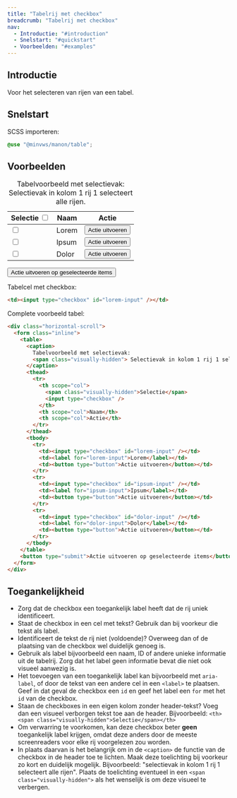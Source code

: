 ```yaml
---
title: "Tabelrij met checkbox"
breadcrumb: "Tabelrij met checkbox"
nav:
  - Introductie: "#introduction"
  - Snelstart: "#quickstart"
  - Voorbeelden: "#examples"
---
```


<h2 id="introduction">Introductie</h2>

Voor het selecteren van rijen van een tabel.

<h2 id="quickstart">Snelstart</h2>

SCSS importeren:

```scss
@use "@minvws/manon/table";
```

<section id="examples">
    <h2>Voorbeelden</h2>
    <div class="horizontal-scroll">
        <form class="inline">
          <table>
              <caption>
              Tabelvoorbeeld met selectievak:
              <span class="visually-hidden">
                  Selectievak in kolom 1 rij 1 selecteert alle rijen.
              </span>
              </caption>
              <thead>
              <tr>
                  <th scope="col">
                  <span class="visually-hidden">Selectie</span>
                  <input type="checkbox" />
                  </th>
                  <th scope="col">Naam</th>
                  <th scope="col">Actie</th>
              </tr>
              </thead>
              <tbody>
              <tr>
                  <td><input type="checkbox" id="lorem-input" /></td>
                  <td><label for="lorem-input">Lorem</label></td>
                  <td><button type="button">Actie uitvoeren</button></td>
              </tr>
              <tr>
                  <td><input type="checkbox" id="ipsum-input" /></td>
                  <td><label for="ipsum-input">Ipsum</label></td>
                  <td><button type="button">Actie uitvoeren</button></td>
              </tr>
              <tr>
                  <td><input type="checkbox" id="dolor-input" /></td>
                  <td><label for="dolor-input">Dolor</label></td>
                  <td><button type="button">Actie uitvoeren</button></td>
              </tr>
              </tbody>
          </table>
        <button type="submit">Actie uitvoeren op geselecteerde items</button>
        </form>
    </div>
</section>

Tabelcel met checkbox:

```html
<td><input type="checkbox" id="lorem-input" /></td>
```

Complete voorbeeld tabel:

```html
<div class="horizontal-scroll">
  <form class="inline">
    <table>
      <caption>
        Tabelvoorbeeld met selectievak:
        <span class="visually-hidden"> Selectievak in kolom 1 rij 1 selecteert alle rijen. </span>
      </caption>
      <thead>
        <tr>
          <th scope="col">
            <span class="visually-hidden">Selectie</span>
            <input type="checkbox" />
          </th>
          <th scope="col">Naam</th>
          <th scope="col">Actie</th>
        </tr>
      </thead>
      <tbody>
        <tr>
          <td><input type="checkbox" id="lorem-input" /></td>
          <td><label for="lorem-input">Lorem</label></td>
          <td><button type="button">Actie uitvoeren</button></td>
        </tr>
        <tr>
          <td><input type="checkbox" id="ipsum-input" /></td>
          <td><label for="ipsum-input">Ipsum</label></td>
          <td><button type="button">Actie uitvoeren</button></td>
        </tr>
        <tr>
          <td><input type="checkbox" id="dolor-input" /></td>
          <td><label for="dolor-input">Dolor</label></td>
          <td><button type="button">Actie uitvoeren</button></td>
        </tr>
      </tbody>
    </table>
    <button type="submit">Actie uitvoeren op geselecteerde items</button>
  </form>
</div>
```

<h2>Toegankelijkheid</h2>

- Zorg dat de checkbox een toegankelijk label heeft dat de rij uniek identificeert.
- Staat de checkbox in een cel met tekst? Gebruik dan bij voorkeur die tekst als label.
- Identificeert de tekst de rij niet (voldoende)? Overweeg dan of de plaatsing van de checkbox wel duidelijk genoeg is.
- Gebruik als label bijvoorbeeld een naam, ID of andere unieke informatie uit de tabelrij. Zorg dat het label geen informatie bevat die niet ook visueel aanwezig is.
- Het toevoegen van een toegankelijk label kan bijvoorbeeld met `aria-label`, of door de tekst van een andere cel in een `<label>` te plaatsen. Geef in dat geval de checkbox een `id` en geef het label een `for` met het `id` van de checkbox.
- Staan de checkboxes in een eigen kolom zonder header-tekst? Voeg dan een visueel verborgen tekst toe aan de header. Bijvoorbeeld: `<th><span class="visually-hidden">Selectie</span></th>`
- Om verwarring te voorkomen, kan deze checkbox beter **geen** toegankelijk label krijgen, omdat deze anders door de meeste screenreaders voor elke rij voorgelezen zou worden.
- In plaats daarvan is het belangrijk om in de `<caption>` de functie van de checkbox in de header toe te lichten. Maak deze toelichting bij voorkeur zo kort en duidelijk mogelijk. Bijvoorbeeld: "selectievak in kolom 1 rij 1 selecteert alle rijen". Plaats de toelichting eventueel in een `<span class="visually-hidden">` als het wenselijk is om deze visueel te verbergen.
